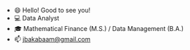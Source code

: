 - 😄 Hello! Good to see you!
- 💻 Data Analyst
- 🎓 Mathematical Finance (M.S.) / Data Management (B.A.)
- 📫 jbakabaam@gmail.com

<!---
jbakabaam/jbakabaam is a ✨ special ✨ repository because its `README.md` (this file) appears on your GitHub profile.
You can click the Preview link to take a look at your changes.
--->
